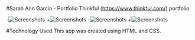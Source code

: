  #Sarah Ann Garcia - Portfolio
 Thinkful (https://www.thinkful.com/) portfolio
 
-![Screenshots](https://github.com/sgarcia30/portfolio/screen-shots/build%20list%20page.PNG)
+![Screenshots](https://github.com/sgarcia30/portfolio/screen-shots/calendar%20page.PNG)
-![Screenshots](https://github.com/sgarcia30/portfolio/screen-shots/create%20event%20form%20page.PNG)
+![Screenshots](https://github.com/sgarcia30/portfolio/screen-shots/create%20list%20form%20page.PNG)
 
 
 #Technology Used
This app was created using HTML and CSS.